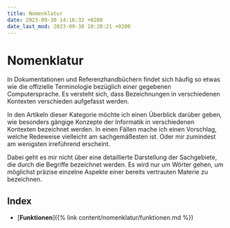 ```yaml
---
title: Nomenklatur
date: 2023-09-30 14:16:32 +0200
date_last_mod: 2023-09-30 10:20:21 +0200
---
```


<h1 style="text-align: left;">Nomenklatur</h1>

In Dokumentationen und Referenzhandbüchern findet sich häufig so etwas wie die offizielle Terminologie bezüglich einer gegebenen Computersprache. Es versteht sich, dass Bezeichnungen in verschiedenen Kontexten verschieden aufgefasst werden.

In den Artikeln dieser Kategorie möchte ich einen Überblick darüber geben, wie besonders gängige Konzepte der Informatik in verschiedenen Kontexten bezeichnet werden. In einen Fällen mache ich einen Vorschlag, welche Redeweise vielleicht am sachgemäßesten ist. Oder mir zumindest am wenigsten irreführend erscheint.

Dabei geht es mir nicht über eine detaillierte Darstellung der Sachgebiete, die durch die Begriffe bezeichnet werden. Es wird nur um Wörter gehen, um möglichst präzise einzelne Aspekte einer bereits vertrauten Materie zu bezeichnen.

## Index
- [**Funktionen**]({% link content/nomenklatur/funktionen.md %})
